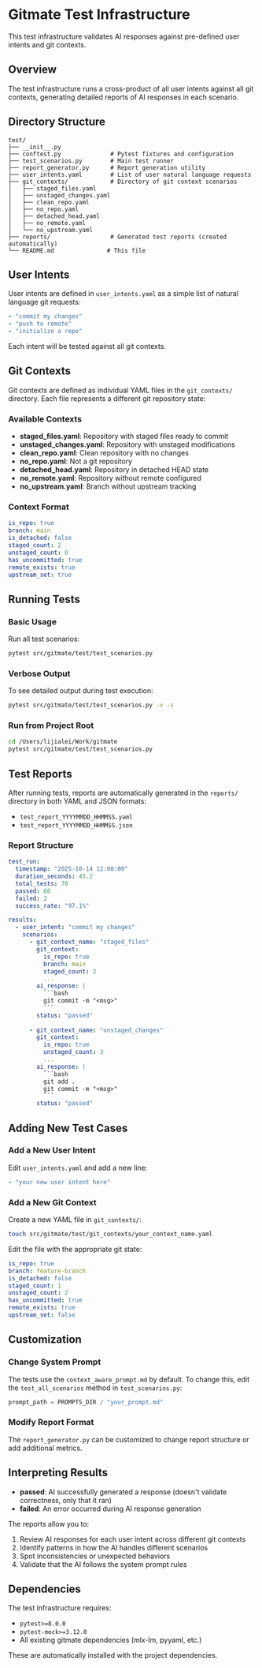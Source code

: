 # Gitmate Test Infrastructure

This test infrastructure validates AI responses against pre-defined user intents and git contexts.

## Overview

The test infrastructure runs a cross-product of all user intents against all git contexts, generating detailed reports of AI responses in each scenario.

## Directory Structure

```
test/
├── __init__.py
├── conftest.py              # Pytest fixtures and configuration
├── test_scenarios.py        # Main test runner
├── report_generator.py      # Report generation utility
├── user_intents.yaml        # List of user natural language requests
├── git_contexts/            # Directory of git context scenarios
│   ├── staged_files.yaml
│   ├── unstaged_changes.yaml
│   ├── clean_repo.yaml
│   ├── no_repo.yaml
│   ├── detached_head.yaml
│   ├── no_remote.yaml
│   └── no_upstream.yaml
├── reports/                 # Generated test reports (created automatically)
└── README.md               # This file
```

## User Intents

User intents are defined in `user_intents.yaml` as a simple list of natural language git requests:

```yaml
- "commit my changes"
- "push to remote"
- "initialize a repo"
```

Each intent will be tested against all git contexts.

## Git Contexts

Git contexts are defined as individual YAML files in the `git_contexts/` directory. Each file represents a different git repository state:

### Available Contexts

- **staged_files.yaml**: Repository with staged files ready to commit
- **unstaged_changes.yaml**: Repository with unstaged modifications
- **clean_repo.yaml**: Clean repository with no changes
- **no_repo.yaml**: Not a git repository
- **detached_head.yaml**: Repository in detached HEAD state
- **no_remote.yaml**: Repository without remote configured
- **no_upstream.yaml**: Branch without upstream tracking

### Context Format

```yaml
is_repo: true
branch: main
is_detached: false
staged_count: 2
unstaged_count: 0
has_uncommitted: true
remote_exists: true
upstream_set: true
```

## Running Tests

### Basic Usage

Run all test scenarios:

```bash
pytest src/gitmate/test/test_scenarios.py
```

### Verbose Output

To see detailed output during test execution:

```bash
pytest src/gitmate/test/test_scenarios.py -v -s
```

### Run from Project Root

```bash
cd /Users/lijialei/Work/gitmate
pytest src/gitmate/test/test_scenarios.py
```

## Test Reports

After running tests, reports are automatically generated in the `reports/` directory in both YAML and JSON formats:

- `test_report_YYYYMMDD_HHMMSS.yaml`
- `test_report_YYYYMMDD_HHMMSS.json`

### Report Structure

```yaml
test_run:
  timestamp: "2025-10-14 12:00:00"
  duration_seconds: 45.2
  total_tests: 70
  passed: 68
  failed: 2
  success_rate: "97.1%"

results:
  - user_intent: "commit my changes"
    scenarios:
      - git_context_name: "staged_files"
        git_context:
          is_repo: true
          branch: main
          staged_count: 2
          ...
        ai_response: |
          ```bash
          git commit -m "<msg>"
          ```
        status: "passed"
        
      - git_context_name: "unstaged_changes"
        git_context:
          is_repo: true
          unstaged_count: 3
          ...
        ai_response: |
          ```bash
          git add .
          git commit -m "<msg>"
          ```
        status: "passed"
```

## Adding New Test Cases

### Add a New User Intent

Edit `user_intents.yaml` and add a new line:

```yaml
- "your new user intent here"
```

### Add a New Git Context

Create a new YAML file in `git_contexts/`:

```bash
touch src/gitmate/test/git_contexts/your_context_name.yaml
```

Edit the file with the appropriate git state:

```yaml
is_repo: true
branch: feature-branch
is_detached: false
staged_count: 1
unstaged_count: 2
has_uncommitted: true
remote_exists: true
upstream_set: false
```

## Customization

### Change System Prompt

The tests use the `context_aware_prompt.md` by default. To change this, edit the `test_all_scenarios` method in `test_scenarios.py`:

```python
prompt_path = PROMPTS_DIR / "your_prompt.md"
```

### Modify Report Format

The `report_generator.py` can be customized to change report structure or add additional metrics.

## Interpreting Results

- **passed**: AI successfully generated a response (doesn't validate correctness, only that it ran)
- **failed**: An error occurred during AI response generation

The reports allow you to:
1. Review AI responses for each user intent across different git contexts
2. Identify patterns in how the AI handles different scenarios
3. Spot inconsistencies or unexpected behaviors
4. Validate that the AI follows the system prompt rules

## Dependencies

The test infrastructure requires:
- `pytest>=8.0.0`
- `pytest-mock>=3.12.0`
- All existing gitmate dependencies (mlx-lm, pyyaml, etc.)

These are automatically installed with the project dependencies.

